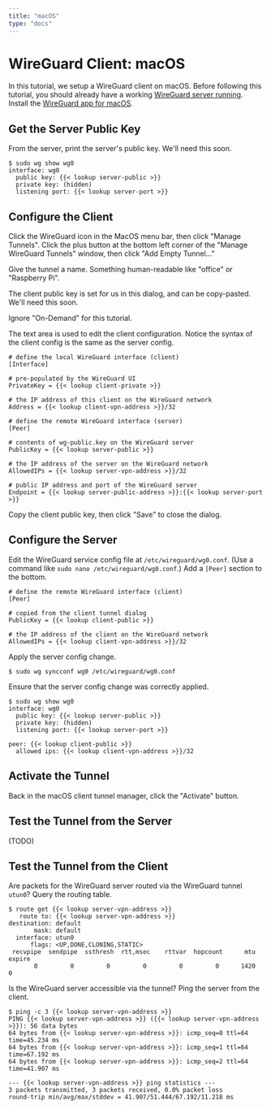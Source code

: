 ```yaml
---
title: "macOS"
type: "docs"
---
```


# WireGuard Client: macOS

In this tutorial, we setup a WireGuard client on macOS.
Before following this tutorial, you should already have a working [WireGuard server running](/server).
Install the [WireGuard app for macOS](https://itunes.apple.com/us/app/wireguard/id1451685025).

## Get the Server Public Key

From the server, print the server's public key.
We'll need this soon.
```text
$ sudo wg show wg0
interface: wg0
  public key: {{< lookup server-public >}}
  private key: (hidden)
  listening port: {{< lookup server-port >}}
```

## Configure the Client

Click the WireGuard icon in the MacOS menu bar, then click "Manage Tunnels".
Click the plus button at the bottom left corner of the "Manage WireGuard Tunnels" window,
then click "Add Empty Tunnel..."

Give the tunnel a name.
Something human-readable like "office" or "Raspberry Pi".

The client public key is set for us in this dialog, and can be copy-pasted.
We'll need this soon.

Ignore "On-Demand" for this tutorial.

The text area is used to edit the client configuration.
Notice the syntax of the client config is the same as the server config.
```text
# define the local WireGuard interface (client)
[Interface]

# pre-populated by the WireGuard UI
PrivateKey = {{< lookup client-private >}}

# the IP address of this client on the WireGuard network
Address = {{< lookup client-vpn-address >}}/32

# define the remote WireGuard interface (server)
[Peer]

# contents of wg-public.key on the WireGuard server
PublicKey = {{< lookup server-public >}}

# the IP address of the server on the WireGuard network 
AllowedIPs = {{< lookup server-vpn-address >}}/32

# public IP address and port of the WireGuard server
Endpoint = {{< lookup server-public-address >}}:{{< lookup server-port >}}
``` 

Copy the client public key, then click "Save" to close the dialog.

## Configure the Server

Edit the WireGuard service config file at `/etc/wireguard/wg0.conf`.
(Use a command like `sudo nano /etc/wireguard/wg0.conf`.)
Add a `[Peer]` section to the bottom.
```text
# define the remote WireGuard interface (client)
[Peer]

# copied from the client tunnel dialog
PublicKey = {{< lookup client-public >}}

# the IP address of the client on the WireGuard network
AllowedIPs = {{< lookup client-vpn-address >}}/32
```

Apply the server config change.
```text
$ sudo wg syncconf wg0 /etc/wireguard/wg0.conf
```

Ensure that the server config change was correctly applied.
```text
$ sudo wg show wg0
interface: wg0
  public key: {{< lookup server-public >}}
  private key: (hidden)
  listening port: {{< lookup server-port >}}

peer: {{< lookup client-public >}}
  allowed ips: {{< lookup client-vpn-address >}}/32
```

## Activate the Tunnel

Back in the macOS client tunnel manager, click the "Activate" button.

## Test the Tunnel from the Server

(TODO)

## Test the Tunnel from the Client

Are packets for the WireGuard server routed via the WireGuard tunnel `utun0`?
Query the routing table.
```text
$ route get {{< lookup server-vpn-address >}}
   route to: {{< lookup server-vpn-address >}}
destination: default
       mask: default
  interface: utun0
      flags: <UP,DONE,CLONING,STATIC>
 recvpipe  sendpipe  ssthresh  rtt,msec    rttvar  hopcount      mtu     expire
       0         0         0         0         0         0      1420         0
```

Is the WireGuard server accessible via the tunnel?
Ping the server from the client.
```text
$ ping -c 3 {{< lookup server-vpn-address >}}
PING {{< lookup server-vpn-address >}} ({{< lookup server-vpn-address >}}): 56 data bytes
64 bytes from {{< lookup server-vpn-address >}}: icmp_seq=0 ttl=64 time=45.234 ms
64 bytes from {{< lookup server-vpn-address >}}: icmp_seq=1 ttl=64 time=67.192 ms
64 bytes from {{< lookup server-vpn-address >}}: icmp_seq=2 ttl=64 time=41.907 ms

--- {{< lookup server-vpn-address >}} ping statistics ---
3 packets transmitted, 3 packets received, 0.0% packet loss
round-trip min/avg/max/stddev = 41.907/51.444/67.192/11.218 ms
```
